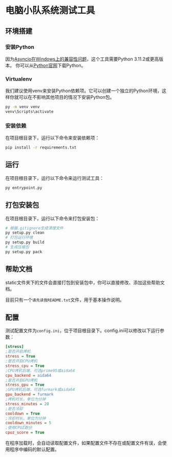 # 电脑小队系统测试工具

## 环境搭建

### 安装Python

因为[Asyncio在Windows上的兼容性问题](https://github.com/python/cpython/issues/88050)，这个工具需要Python 3.11.2或更高版本。
你可以从[Python官网](https://www.python.org/downloads/)下载Python。

### Virtualenv

我们建议使用venv来安装Python依赖项。它可以创建一个独立的Python环境，这样你就可以在不影响其他项目的情况下安装Python包。

```bash
py -m venv venv
venv\Scripts\activate
```

### 安装依赖

在项目根目录下，运行以下命令来安装依赖项：

```bash
pip install -r requirements.txt
```

## 运行

在项目根目录下，运行以下命令来运行测试工具：

```bash
py entrypoint.py
```

## 打包安装包

在项目根目录下，运行以下命令来打包安装包：

```bash
# 根据.gitignore生成清理文件
py setup.py clean
# 打包运行环境
py setup.py build
# 生成压缩包
py setup.py pack
```

## 帮助文档

static文件夹下的文件会直接打包到安装包中，你可以直接修改、添加这些帮助文档。

目前只有一个`请先读我README.txt`文件，用于基本操作说明。

## 配置

测试配置文件为`config.ini`，位于项目根目录下。config.ini可以修改以下运行参数：

```ini
[stress]
;是否开启烤机
stress = True
;是否开启CPU烤机
stress_cpu = True
;CPU烤机后端，可选prime95或aida64
cpu_backend = aida64
;是否开启GPU烤机
stress_gpu = True
;GPU烤机后端，可选furmark或aida64
gpu_backend = furmark
;烤机时长，单位为分钟
stress_minutes = 20
;是否冷却
cooldown = True
;冷却时长，单位为分钟
cooldown_minutes = 5
;使用CPUZ跑分
cpuz_score = True
```

在程序加载时，会自动读取配置文件，如果配置文件不存在或配置文件有误，会使用程序中编码的默认配置。

